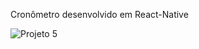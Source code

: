 Cronômetro desenvolvido em React-Native

![Projeto 5](https://user-images.githubusercontent.com/52210750/206933015-d2a76efa-37dd-495e-a705-8d78454e6072.PNG)
